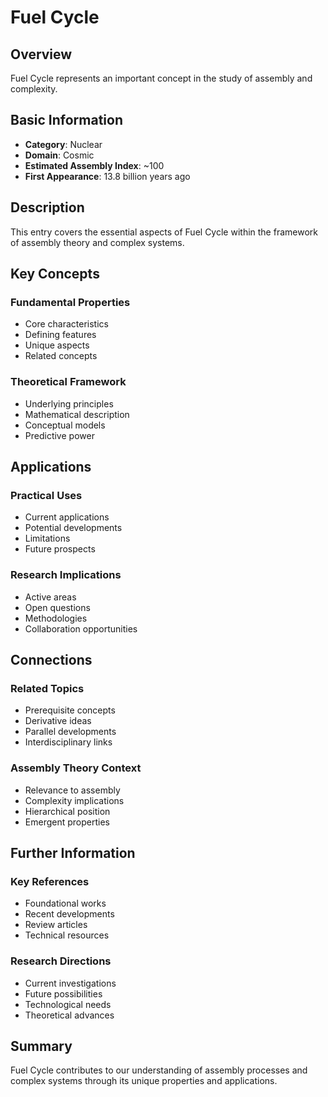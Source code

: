 # Fuel Cycle

## Overview

Fuel Cycle represents an important concept in the study of assembly and complexity.

## Basic Information

- **Category**: Nuclear
- **Domain**: Cosmic
- **Estimated Assembly Index**: ~100
- **First Appearance**: 13.8 billion years ago

## Description

This entry covers the essential aspects of Fuel Cycle within the framework of assembly theory and complex systems.

## Key Concepts

### Fundamental Properties
- Core characteristics
- Defining features
- Unique aspects
- Related concepts

### Theoretical Framework
- Underlying principles
- Mathematical description
- Conceptual models
- Predictive power

## Applications

### Practical Uses
- Current applications
- Potential developments
- Limitations
- Future prospects

### Research Implications
- Active areas
- Open questions
- Methodologies
- Collaboration opportunities

## Connections

### Related Topics
- Prerequisite concepts
- Derivative ideas
- Parallel developments
- Interdisciplinary links

### Assembly Theory Context
- Relevance to assembly
- Complexity implications
- Hierarchical position
- Emergent properties

## Further Information

### Key References
- Foundational works
- Recent developments
- Review articles
- Technical resources

### Research Directions
- Current investigations
- Future possibilities
- Technological needs
- Theoretical advances

## Summary

Fuel Cycle contributes to our understanding of assembly processes and complex systems through its unique properties and applications.
